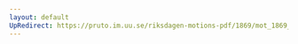 ```yaml
---
layout: default
UpRedirect: https://pruto.im.uu.se/riksdagen-motions-pdf/1869/mot_1869__ak__174/mot_1869__ak__174-003.pdf
---
```

